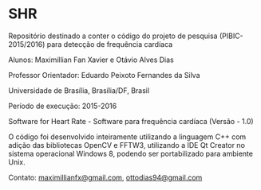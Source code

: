 # SHR
Repositório destinado a conter o código do projeto de pesquisa (PIBIC-2015/2016) para detecção de frequência cardíaca

Alunos: Maximillian Fan Xavier e Otávio Alves Dias

Professor Orientador: Eduardo Peixoto Fernandes da Silva

Universidade de Brasília, Brasília/DF, Brasil

Período de execução: 2015-2016

Software for Heart Rate - Software para frequência cardíaca (Versão - 1.0)

O código foi desenvolvido inteiramente utilizando a linguagem C++ com adição das bibliotecas OpenCV e FFTW3, utilizando a IDE Qt Creator no
sistema operacional Windows 8, podendo ser portabilizado para ambiente Unix.

Contato: maximillianfx@gmail.com, ottodias94@gmail.com